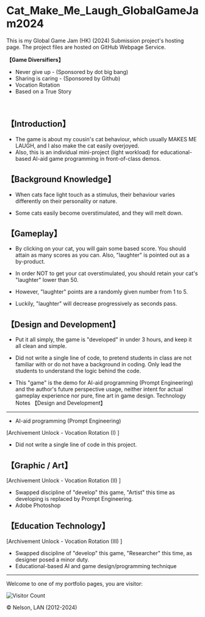 # Cat_Make_Me_Laugh_GlobalGameJam2024
This is my Global Game Jam (HK) (2024) Submission project's hosting page. The project files are hosted on GitHub Webpage Service.

**【Game Diversifiers】**
- Never give up - (Sponsored by dot big bang)
- Sharing is caring - (Sponsored by Github)
- Vocation Rotation
- Based on a True Story

<br>

【Introduction】
----------------------------
- The game is about my cousin's cat behaviour, which usually MAKES ME LAUGH, and I also make the cat easily overjoyed.
- Also, this is an individual mini-project (light workload) for educational-based AI-aid game programming in front-of-class demos.

【Background Knowledge】
----------------------------
- When cats face light touch as a stimulus, their behaviour varies differently on their personality or nature.

- Some cats easily become overstimulated, and they will melt down.

【Gameplay】
----------------------------
- By clicking on your cat, you will gain some based score. You should attain as many scores as you can. Also, "laughter" is pointed out as a by-product.

- In order NOT to get your cat overstimulated, you should retain your cat's "laughter" lower than 50.

- However, "laughter" points are a randomly given number from 1 to 5.

- Luckily, "laughter" will decrease progressively as seconds pass.

【Design and Development】
----------------------------
- Put it all simply, the game is "developed" in under 3 hours, and keep it all clean and simple.

- Did not write a single line of code, to pretend students in class are not familiar with or do not have a background in coding. Only lead the students to understand the logic behind the code.

- This "game" is the demo for AI-aid programming (Prompt Engineering) and the author's future perspective usage, neither intent for actual gameplay experience nor pure, fine art in game design.
Technology Notes
【Design and Development】
----------------------------
- AI-aid programming (Prompt Engineering)

[Archivement Unlock - Vocation Rotation (I) ]
- Did not write a single line of code in this project.

【Graphic / Art】
----------------------------
[Archivement Unlock - Vocation Rotation (II) ]

- Swapped discipline of "develop" this game, "Artist" this time as developing is replaced by Prompt Engineering.
- Adobe Photoshop

【Education Technology】
----------------------------
[Archivement Unlock - Vocation Rotation (III) ]
- Swapped discipline of "develop" this game, "Researcher" this time, as designer posed a minor duty.
- Educational-based AI and game design/programming technique


----------

Welcome to one of my portfolio pages, you are visitor:

![Visitor Count](https://profile-counter.glitch.me/nelsonlan01/count.svg)

© Nelson, LAN (2012-2024)
